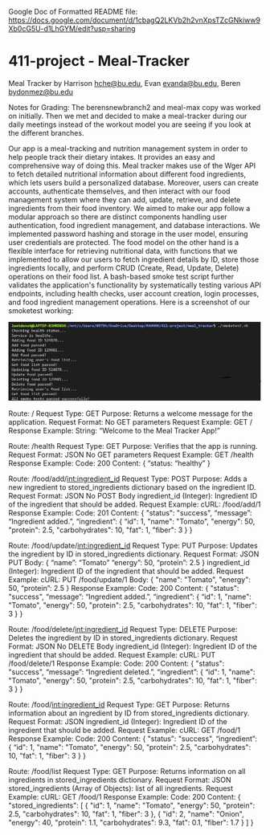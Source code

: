Google Doc of Formatted README file: https://docs.google.com/document/d/1cbagQ2LKVb2h2vnXpsTZcGNkiww9Xb0cG5U-d1LhGYM/edit?usp=sharing

# 411-project    -    Meal-Tracker
Meal Tracker by
Harrison hche@bu.edu, 
Evan evanda@bu.edu,
Beren bydonmez@bu.edu

Notes for Grading: The berensnewbranch2 and meal-max copy was worked on initially. Then we met and decided to make a meal-tracker during our daily meetings instead of the workout model you are seeing if you look at the different branches. 

  Our app is a meal-tracking and nutrition management system in order to help people track their dietary intakes. It provides an easy and comprehensive way of doing this. Meal tracker makes use of the Wger API to fetch detailed nutritional information about different food ingredients, which lets users build a personalized database. Moreover, users can create accounts,  authenticate themselves, and then interact with our food management system where they can add, update, retrieve, and delete ingredients from their  food inventory. We aimed to make our app follow a modular approach so there are distinct components handling user authentication, food ingredient management, and database interactions. We implemented password hashing and storage in the user model, ensuring user credentials are protected. The food model on the other hand is a flexible interface for retrieving nutritional data, with functions that we implemented to  allow our users to fetch ingredient details by ID, store those ingredients locally, and perform  CRUD (Create, Read, Update, Delete) operations on their food list. A bash-based smoke test script further validates the application's functionality by systematically testing various API endpoints, including health checks, user account creation, login processes, and food ingredient management operations. Here is a screenshot of our smoketest working:

![smoketest image](smoketestscreenshotmealtracker.PNG)

Route: /
Request Type: GET
Purpose: Returns a welcome message for the application.
Request Format:
No GET parameters
Request Example:
GET /
Response Example:
String: “Welcome to the Meal Tracker App!”

Route: /health
Request Type: GET
Purpose: Verifies that the app is running.
Request Format: JSON
No GET parameters
Request Example:
GET /health
Response Example:
Code: 200
Content:
{ “status: “healthy” }

Route: /food/add/<int:ingredient_id>
Request Type: POST
Purpose: Adds a new ingredient to stored_ingredients dictionary based on the ingredient ID.
Request Format: JSON
No POST Body
ingredient_id (Integer): Ingredient ID of the ingredient that should be added.
Request Example:
cURL: /food/add/1
Response Example:
 Code: 201
 Content: 
{
"status": "success",
“message”: “Ingredient added.”,
“ingredient”: 
	{
		“id": 1,
"name": "Tomato",
"energy": 50,
"protein": 2.5,
"carbohydrates": 10,
"fat": 1,
"fiber": 3
}
			}

Route: /food/update/<int:ingredient_id>
Request Type: PUT
Purpose: Updates the ingredient by ID in stored_ingredients dictionary.
Request Format: JSON
PUT Body:
{
“name”: “Tomato”
	“energy”: 50,
	“protein”: 2.5
			}
ingredient_id (Integer): Ingredient ID of the ingredient that should be added.
Request Example:
cURL: PUT /food/update/1
Body:
{
"name": "Tomato",
"energy": 50,
“protein”: 2.5
}
Response Example:
 Code: 200
 Content: 
{
"status": "success",
“message”: “Ingredient added.”,
“ingredient”: 
	{
		“id": 1,
"name": "Tomato",
"energy": 50,
"protein": 2.5,
"carbohydrates": 10,
"fat": 1,
"fiber": 3
}
			}

Route: /food/delete/<int:ingredient_id>
Request Type: DELETE
Purpose: Deletes the ingredient by ID in stored_ingredients dictionary.
Request Format: JSON
No DELETE Body
ingredient_id (Integer): Ingredient ID of the ingredient that should be added.
Request Example:
cURL: PUT /food/delete/1
Response Example:
 Code: 200
 Content: 
{
"status": "success",
“message”: “Ingredient deleted.”,
“ingredient”: 
	{
		“id": 1,
"name": "Tomato",
"energy": 50,
"protein": 2.5,
"carbohydrates": 10,
"fat": 1,
"fiber": 3
}
			}

Route: /food/<int:ingredient_id>
Request Type: GET
Purpose: Returns information about an ingredient by ID from stored_ingredients dictionary.
Request Format: JSON
ingredient_id (Integer): Ingredient ID of the ingredient that should be added.
Request Example:
cURL: GET /food/1
Response Example:
 Code: 200
 Content: 
{
"status": "success",
“ingredient”: 
	{
		“id": 1,
"name": "Tomato",
"energy": 50,
"protein": 2.5,
"carbohydrates": 10,
"fat": 1,
"fiber": 3
}
			}

Route: /food/list
Request Type: GET
Purpose: Returns information on all ingredients in stored_ingredients dictionary.
Request Format: JSON
stored_ingredients (Array of Objects): list of all ingredients.
Request Example:
cURL: GET /food/1
Response Example:
 Code: 200
 Content: 
{
"stored_ingredients":
[
{
"id": 1,
"name": "Tomato",
"energy": 50,
"protein": 2.5,
"carbohydrates": 10,
"fat": 1,
"fiber": 3
},
{
"id": 2,
"name": "Onion",
"energy": 40,
"protein": 1.1,
"carbohydrates": 9.3,
"fat": 0.1,
"fiber": 1.7
}
]
}


